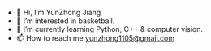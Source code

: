- 👋 Hi, I’m YunZhong Jiang
- 👀 I’m interested in basketball.
- 🌱 I’m currently learning Python, C++ & computer vision.
- 📫 How to reach me yunzhong1105@gmail.com

<!---
yunzhong1105/yunzhong1105 is a ✨ special ✨ repository because its `README.md` (this file) appears on your GitHub profile.
You can click the Preview link to take a look at your changes.
--->
